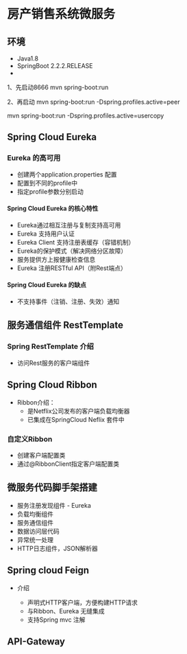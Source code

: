 # 房产销售系统微服务

## 环境
- Java1.8
- SpringBoot 2.2.2.RELEASE
- 


1、先启动8666
mvn spring-boot:run

2、再启动
mvn spring-boot:run -Dspring.profiles.active=peer

mvn spring-boot:run -Dspring.profiles.active=usercopy 

## Spring Cloud Eureka
### Eureka 的高可用
- 创建两个application.properties 配置
- 配置到不同的profile中
- 指定profile参数分别启动

#### Spring Cloud Eureka 的核心特性
- Eureka通过相互注册与复制支持高可用
- Eureka 支持用户认证
- Eureka Client 支持注册表缓存（容错机制）
- Eureka的保护模式（解决网络分区故障）
- 服务提供方上报健康检查信息
- Eureka 注册RESTful API（附Rest端点）

#### Spring Cloud Eureka 的缺点
- 不支持事件（注销、注册、失效）通知

## 服务通信组件 RestTemplate
### Spring RestTemplate 介绍
- 访问Rest服务的客户端组件 


## Spring Cloud Ribbon
- Ribbon介绍：
    - 是Netflix公司发布的客户端负载均衡器
    - 已集成在SpringCloud Neflix 套件中
### 自定义Ribbon
- 创建客户端配置类
- 通过@RibbonClient指定客户端配置类

## 微服务代码脚手架搭建
- 服务注册发现组件 - Eureka
- 负载均衡组件
- 服务通信组件
- 数据访问层代码
- 异常统一处理
- HTTP日志组件，JSON解析器


## Spring cloud Feign
- 介绍

    - 声明式HTTP客户端，方便构建HTTP请求
    - 与Ribbon、Eureka 无缝集成
    - 支持Spring mvc 注解
   
 ## API-Gateway
 